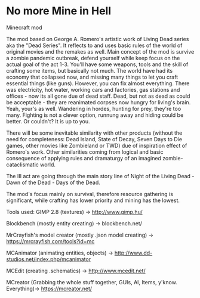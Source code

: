 # No more Mine in Hell
Minecraft mod

The mod based on George A. Romero's artistic work of Living Dead series aka the "Dead Series".
It reflects to and uses basic rules of the world of original movies and the remakes as well. Main concept of the mod is survive a zombie pandemic outbreak, defend yourself while keep focus on the actual goal of the act 1-3. You'll have some weapons, tools and the skill of crafting some items, but basically not much. The world have had its economy that collapsed now, and missing many things to let you craft essential things (like guns). However, you can fix almost everything.
There was electricity, hot water, working cars and factories, gas stations and offices - now its all gone due of dead staff.
Dead, but not as dead as could be acceptable - they are reanimated corpses now hungry for living's brain. Yeah, your's as well.
Wandering in hordes, hunting for prey, they're too many. Fighting is not a clever option, runnung away and hiding could be better. Or couldn't?
It is up to you.

There will be some inevitable similarity with other products (without the need for completeness: Dead Island, State of Decay, Seven Days to Die games, other movies like Zombieland or TWD) due of inspiration effect of Romero's work. Other similarities coming from logical and basic consequence of applying rules and dramaturgy of an imagined zombie-cataclismatic world.
 
The III act are going through the main story line of Night of the Living Dead - Dawn of the Dead - Days of the Dead.

The mod's focus mainly on survival, therefore resource gathering is significant, while crafting has lower priority and mining has the lowest.


Tools used:
GIMP 2.8 (textures) -> http://www.gimp.hu/

Blockbench (mostly entity creating) -> blockbench.net/

MrCrayfish's model creator (mostly .json model creating) -> https://mrcrayfish.com/tools?id=mc

MCAnimator (animating entities, objects) -> http://www.dd-studios.net/index.php/mcanimator

MCEdit (creating .schematics) -> http://www.mcedit.net/


MCreator (Grabbing the whole stuff together, GUIs, AI, Items, y'know. Everything)-> https://mcreator.net/

